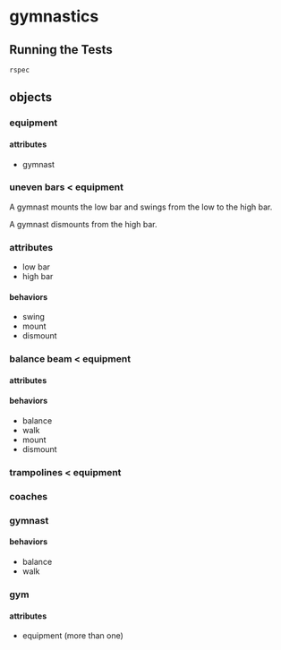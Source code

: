 # gymnastics

## Running the Tests

```
rspec
```

## objects

### equipment
#### attributes

- gymnast

### uneven bars < equipment

A gymnast mounts the low bar and swings from the low to the high bar.

A gymnast dismounts from the high bar.

### attributes

- low bar
- high bar

#### behaviors

- swing
- mount
- dismount

### balance beam < equipment

#### attributes

#### behaviors

- balance
- walk
- mount
- dismount

### trampolines < equipment
### coaches
### gymnast

#### behaviors

- balance
- walk

### gym

#### attributes

- equipment (more than one)
